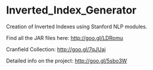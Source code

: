 # Inverted_Index_Generator
Creation of Inverted Indexes using Stanford NLP modules.

Find all the JAR files here: http://goo.gl/LDRomu

Cranfield Collection: http://goo.gl/7qJUaj

Detailed info on the project: http://goo.gl/5sbo3W
